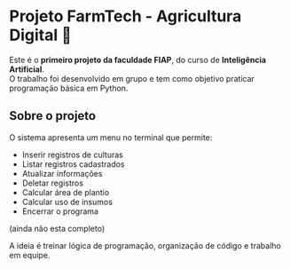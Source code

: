 # Projeto FarmTech - Agricultura Digital 🌱

Este é o **primeiro projeto da faculdade FIAP**, do curso de **Inteligência Artificial**.  
O trabalho foi desenvolvido em grupo e tem como objetivo praticar programação básica em Python.

## Sobre o projeto
O sistema apresenta um menu no terminal que permite:
- Inserir registros de culturas  
- Listar registros cadastrados  
- Atualizar informações  
- Deletar registros  
- Calcular área de plantio  
- Calcular uso de insumos  
- Encerrar o programa  

(ainda não esta completo) 

A ideia é treinar lógica de programação, organização de código e trabalho em equipe.
